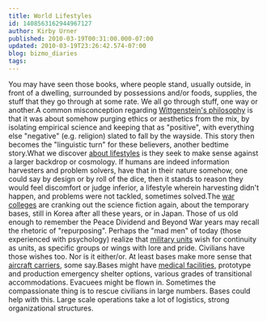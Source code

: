 ```yaml
---
title: World Lifestyles
id: 1408563162944967127
author: Kirby Urner
published: 2010-03-19T00:31:00.000-07:00
updated: 2010-03-19T23:26:42.574-07:00
blog: bizmo_diaries
tags: 
---
```


You may have seen those books, where people stand, usually outside, in front of a dwelling, surrounded by possessions and/or foods, supplies, the stuff that they go through at some rate.  We all go through stuff, one way or another.A common misconception regarding [Wittgenstein's philosophy](http://www.freelists.org/post/wittrsamr/C-Re-Wittgensteins-Aesthetics-Has-Broad-Application) is that it was about somehow purging ethics or aesthetics from the mix, by isolating empirical science and keeping that as "positive", with everything else "negative" (e.g. religion) slated to fall by the wayside.  This story then becomes the "linguistic turn" for these believers, another bedtime story.What we discover [about lifestyles](http://coffeeshopsnet.blogspot.com/2009/10/on-wittgensteins-philo.html) is they seek to make sense against a larger backdrop or cosmology.  If humans are indeed information harvesters and problem solvers, have that in their nature somehow, one could say by design or by roll of the dice, then it stands to reason they would feel discomfort or judge inferior, a lifestyle wherein harvesting didn't happen, and problems were not tackled, sometimes solved.The [war colleges](http://worldgame.blogspot.com/2008/01/war-college-philosophy.html) are cranking out the science fiction again, about the temporary bases, still in Korea after all these years, or in Japan.  Those of us old enough to remember the Peace Dividend and Beyond War years may recall the rhetoric of "repurposing".  Perhaps the "mad men" of today (those experienced with psychology) realize that [military units](http://mybizmo.blogspot.com/2006/03/math-wars-continued.html) wish for continuity as units, as specific groups or wings with lore and pride.  Civilians have those wishes too.  Nor is it either/or.  At least bases make more sense that [aircraft carriers](http://mybizmo.blogspot.com/2008/05/carrier-movie-review.html), some say.Bases might have [medical facilities](http://worldgame.blogspot.com/2007/09/futurism-revisited.html), prototype and production emergency shelter options, various grades of transitional accommodations.  Evacuees might be flown in.  Sometimes the compassionate thing is to rescue civilians in large numbers.  Bases could help with this.  Large scale operations take a lot of logistics, strong organizational structures.